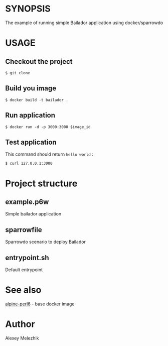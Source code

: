 # SYNOPSIS

The example of running simple Bailador application using docker/sparrowdo

# USAGE

## Checkout the project

    $ git clone

## Build you image 

    $ docker build -t bailador .

## Run application

    $ docker run -d -p 3000:3000 $image_id

## Test application


This command should return `hello world` :

    $ curl 127.0.0.1:3000

# Project structure

## example.p6w

Simple bailador application

## sparrowfile

Sparrowdo scenario to deploy Bailador 

## entrypoint.sh

Default entrypoint

# See also

[alpine-perl6](https://github.com/JJ/alpine-perl6) - base docker image 

# Author

Alexey Melezhik


